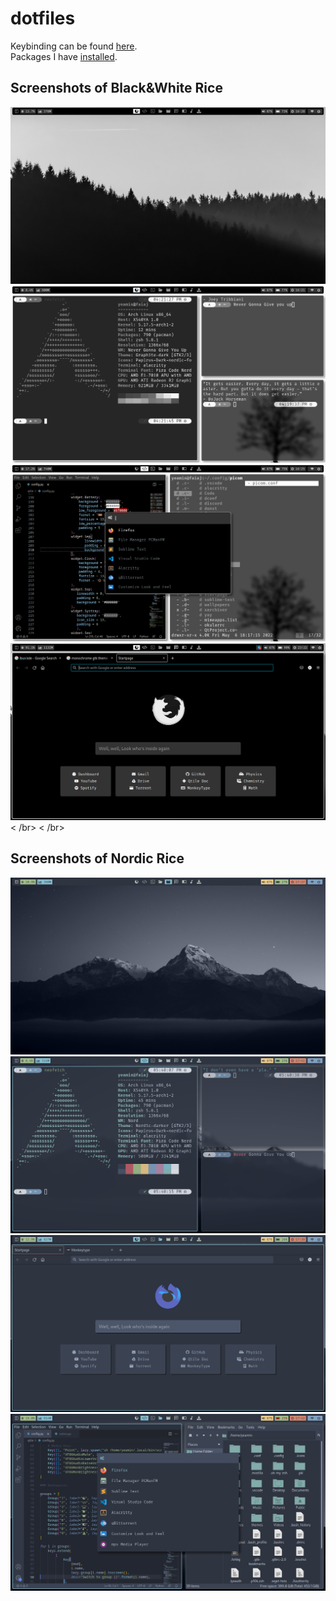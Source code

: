 # dotfiles

Keybinding can be found [here](https://github.com/YeaminFaiaj/dotfiles/blob/278179a6439661c97b9d80bf36db45ead3e4d691/keybindings). <br />
Packages I have [installed](https://github.com/YeaminFaiaj/dotfiles/blob/b53d2e6a421b0f09cc826af3e7e5d54d9361c241/apps). <br />

## Screenshots of Black&White Rice
![bw1](https://github.com/YeaminFaiaj/dotfiles/blob/84818f02d708a425de60bbc0ee943db342b4778a/previews/bw4.png)
![bw2](https://github.com/YeaminFaiaj/dotfiles/blob/84818f02d708a425de60bbc0ee943db342b4778a/previews/bw2.png)
![bw3](https://github.com/YeaminFaiaj/dotfiles/blob/84818f02d708a425de60bbc0ee943db342b4778a/previews/bw3.png)
![bw4](https://github.com/YeaminFaiaj/dotfiles/blob/84818f02d708a425de60bbc0ee943db342b4778a/previews/bw1.png)
< /br>
< /br>
## Screenshots of Nordic Rice
![nord1](https://github.com/YeaminFaiaj/dotfiles/blob/5d60d76b657b2cd8af08eb5109adcb057d8a7454/previews/nord1.png)
![nord2](https://github.com/YeaminFaiaj/dotfiles/blob/5d60d76b657b2cd8af08eb5109adcb057d8a7454/previews/nord2.png)
![nord3](https://github.com/YeaminFaiaj/dotfiles/blob/5d60d76b657b2cd8af08eb5109adcb057d8a7454/previews/nord3.png)
![nord4](https://github.com/YeaminFaiaj/dotfiles/blob/5d60d76b657b2cd8af08eb5109adcb057d8a7454/previews/nord4.png)

